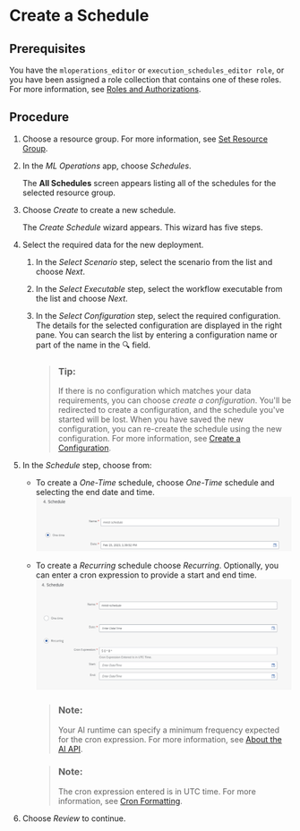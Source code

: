 <!-- loio986339df34cc448c8bc8c048b29b6f03 -->

<link rel="stylesheet" type="text/css" href="css/sap-icons.css"/>

# Create a Schedule



<a name="loio986339df34cc448c8bc8c048b29b6f03__prereq_nv2_wwp_kwb"/>

## Prerequisites

You have the `mloperations_editor` or `execution_schedules_editor role`, or you have been assigned a role collection that contains one of these roles. For more information, see [Roles and Authorizations](roles-and-authorizations-4ef8499.md).



## Procedure

1.  Choose a resource group. For more information, see [Set Resource Group](set-resource-group-0c07728.md#loio0c077289f29d4147921fb07ab0f68b7f).

2.  In the *ML Operations* app, choose *Schedules*.

    The **All Schedules** screen appears listing all of the schedules for the selected resource group.

3.  Choose *Create* to create a new schedule.

    The *Create Schedule* wizard appears. This wizard has five steps.

4.  Select the required data for the new deployment.

    1.  In the *Select Scenario* step, select the scenario from the list and choose *Next*.
    2.  In the *Select Executable* step, select the workflow executable from the list and choose *Next*.
    3.  In the *Select Configuration* step, select the required configuration. The details for the selected configuration are displayed in the right pane. You can search the list by entering a configuration name or part of the name in the :mag: field.

        > ### Tip:  
        > If there is no configuration which matches your data requirements, you can choose *create a configuration*. You'll be redirected to create a configuration, and the schedule you've started will be lost. When you have saved the new configuration, you can re-create the schedule using the new configuration. For more information, see [Create a Configuration](create-a-configuration-03bdcc7.md).


5.  In the *Schedule* step, choose from:

    -   To create a *One-Time* schedule, choose *One-Time* schedule and selecting the end date and time. ![](images/Create_Schedule_One_Time_1498ba3.png)
    -   To create a *Recurring* schedule choose *Recurring*. Optionally, you can enter a cron expression to provide a start and end time. ![](images/Create_Schedule_Recurring_d0d39a3.png)

        > ### Note:  
        > Your AI runtime can specify a minimum frequency expected for the cron expression. For more information, see [About the AI API](https://help.sap.com/docs/sap-ai-core/sap-ai-core-service-guide/about-ai-api).

        > ### Note:  
        > The cron expression entered is in UTC time. For more information, see [Cron Formatting](https://pubs.opengroup.org/onlinepubs/9699919799/utilities/crontab.html).


6.  Choose *Review* to continue.


